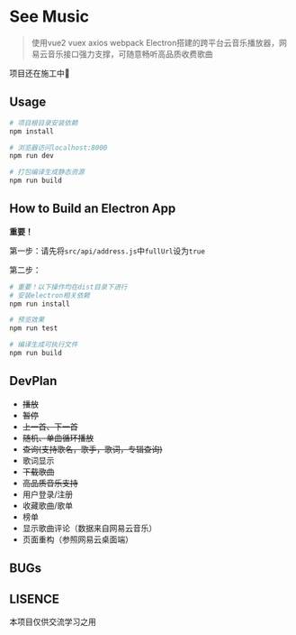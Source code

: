 # See Music

> 使用vue2 vuex axios webpack Electron搭建的跨平台云音乐播放器，网易云音乐接口强力支撑，可随意畅听高品质收费歌曲

项目还在施工中🚧

## Usage

``` bash
# 项目根目录安装依赖
npm install

# 浏览器访问localhost:8000
npm run dev

# 打包编译生成静态资源
npm run build
```

## How to Build an Electron App

**重要！**

第一步：请先将`src/api/address.js`中`fullUrl`设为`true`

第二步：

```bash
# 重要！以下操作均在dist目录下进行
# 安装electron相关依赖
npm run install

# 预览效果
npm run test

# 编译生成可执行文件
npm run build
```

## DevPlan

- ~~播放~~
- ~~暂停~~
- ~~上一首、下一首~~
- ~~随机、单曲循环播放~~
- ~~查询(支持歌名，歌手，歌词，专辑查询)~~
- 歌词显示
- ~~下载歌曲~~
- ~~高品质音乐支持~~
- 用户登录/注册
- 收藏歌曲/歌单
- 榜单
- 显示歌曲评论（数据来自网易云音乐）
- 页面重构（参照网易云桌面端）


## BUGs


## LISENCE

本项目仅供交流学习之用

